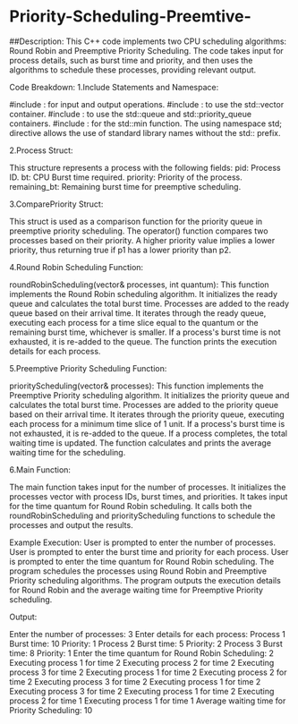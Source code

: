 # Priority-Scheduling-Preemtive-
##Description:
This C++ code implements two CPU scheduling algorithms: Round Robin and Preemptive Priority Scheduling. The code takes input for process details, such as burst time and priority, and then uses the algorithms to schedule these processes, providing relevant output.

Code Breakdown: 
1.Include Statements and Namespace:

#include <iostream>: for input and output operations.
#include <vector>: to use the std::vector container.
#include <queue>: to use the std::queue and std::priority_queue containers.
#include <algorithm>: for the std::min function.
The using namespace std; directive allows the use of standard library names without the std:: prefix.

2.Process Struct:

This structure represents a process with the following fields:
    pid: Process ID.
    bt: CPU Burst time required.
    priority: Priority of the process.
    remaining_bt: Remaining burst time for preemptive scheduling.
    
3.ComparePriority Struct:

This struct is used as a comparison function for the priority queue in preemptive priority scheduling.
The operator() function compares two processes based on their priority. A higher priority value implies a lower priority, thus returning true if p1 has a lower priority than p2.

4.Round Robin Scheduling Function:

roundRobinScheduling(vector<Process>& processes, int quantum): This function implements the Round Robin scheduling algorithm.
It initializes the ready queue and calculates the total burst time.
Processes are added to the ready queue based on their arrival time.
It iterates through the ready queue, executing each process for a time slice equal to the quantum or the remaining burst time, whichever is smaller.
If a process's burst time is not exhausted, it is re-added to the queue.
The function prints the execution details for each process.

5.Preemptive Priority Scheduling Function:

priorityScheduling(vector<Process>& processes): This function implements the Preemptive Priority scheduling algorithm.
It initializes the priority queue and calculates the total burst time.
Processes are added to the priority queue based on their arrival time.
It iterates through the priority queue, executing each process for a minimum time slice of 1 unit.
If a process's burst time is not exhausted, it is re-added to the queue.
If a process completes, the total waiting time is updated.
The function calculates and prints the average waiting time for the scheduling.

6.Main Function:

The main function takes input for the number of processes.
It initializes the processes vector with process IDs, burst times, and priorities.
It takes input for the time quantum for Round Robin scheduling.
It calls both the roundRobinScheduling and priorityScheduling functions to schedule the processes and output the results.

Example Execution:
User is prompted to enter the number of processes.
User is prompted to enter the burst time and priority for each process.
User is prompted to enter the time quantum for Round Robin scheduling.
The program schedules the processes using Round Robin and Preemptive Priority scheduling algorithms.
The program outputs the execution details for Round Robin and the average waiting time for Preemptive Priority scheduling.

Output:

Enter the number of processes: 3
Enter details for each process:
Process 1 Burst time: 10
Priority: 1
Process 2 Burst time: 5
Priority: 2
Process 3 Burst time: 8
Priority: 1
Enter the time quantum for Round Robin Scheduling: 2
Executing process 1 for time 2
Executing process 2 for time 2
Executing process 3 for time 2
Executing process 1 for time 2
Executing process 2 for time 2
Executing process 3 for time 2
Executing process 1 for time 2
Executing process 3 for time 2
Executing process 1 for time 2
Executing process 2 for time 1
Executing process 1 for time 1
Average waiting time for Priority Scheduling: 10
